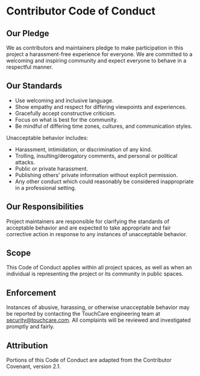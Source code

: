 # Contributor Code of Conduct

## Our Pledge

We as contributors and maintainers pledge to make participation in this project a harassment-free experience for everyone. We are committed to a welcoming and inspiring community and expect everyone to behave in a respectful manner.

## Our Standards

- Use welcoming and inclusive language.
- Show empathy and respect for differing viewpoints and experiences.
- Gracefully accept constructive criticism.
- Focus on what is best for the community.
- Be mindful of differing time zones, cultures, and communication styles.

Unacceptable behavior includes:

- Harassment, intimidation, or discrimination of any kind.
- Trolling, insulting/derogatory comments, and personal or political attacks.
- Public or private harassment.
- Publishing others' private information without explicit permission.
- Any other conduct which could reasonably be considered inappropriate in a professional setting.

## Our Responsibilities

Project maintainers are responsible for clarifying the standards of acceptable behavior and are expected to take appropriate and fair corrective action in response to any instances of unacceptable behavior.

## Scope

This Code of Conduct applies within all project spaces, as well as when an individual is representing the project or its community in public spaces.

## Enforcement

Instances of abusive, harassing, or otherwise unacceptable behavior may be reported by contacting the TouchCare engineering team at security@touchcare.com. All complaints will be reviewed and investigated promptly and fairly.

## Attribution

Portions of this Code of Conduct are adapted from the Contributor Covenant, version 2.1.
